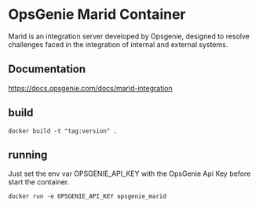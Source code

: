 # OpsGenie Marid Container

Marid is an integration server developed by Opsgenie, designed to resolve challenges faced in the integration of internal and external systems.

## Documentation

https://docs.opsgenie.com/docs/marid-integration

## build

`docker build -t "tag:version" .`

## running

Just set the env var OPSGENIE_API_KEY with the OpsGenie Api Key before start the container.

`docker run -e OPSGENIE_API_KEY opsgenie_marid`
